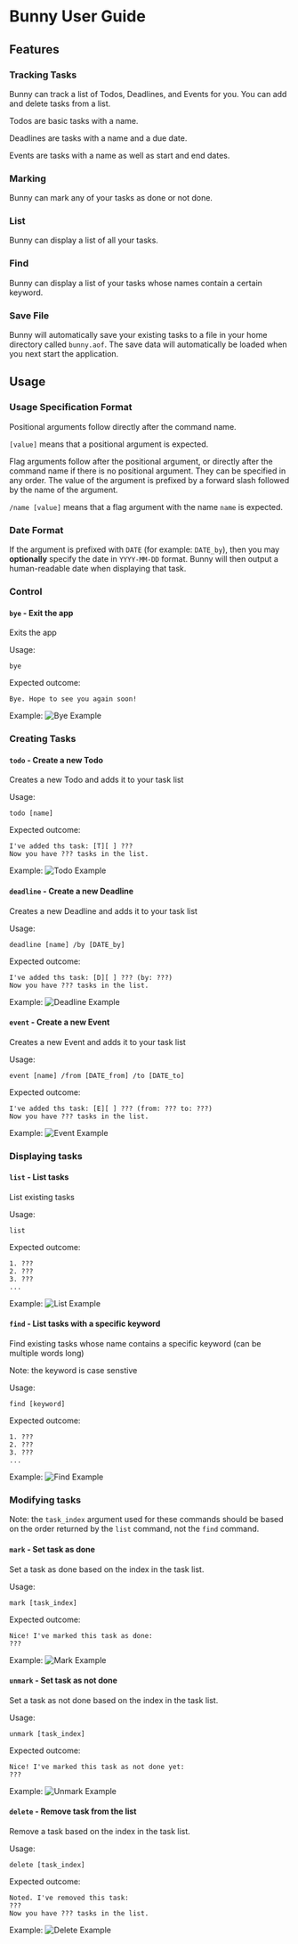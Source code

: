 # Bunny User Guide

## Features 

### Tracking Tasks

Bunny can track a list of Todos, Deadlines, and Events for you. You can add and delete tasks from a list.

Todos are basic tasks with a name.

Deadlines are tasks with a name and a due date.

Events are tasks with a name as well as start and end dates.

### Marking

Bunny can mark any of your tasks as done or not done.

### List

Bunny can display a list of all your tasks.

### Find

Bunny can display a list of your tasks whose names contain a certain keyword.

### Save File

Bunny will automatically save your existing tasks to a file in your home directory called `bunny.aof`.
The save data will automatically be loaded when you next start the application.

## Usage

### Usage Specification Format
Positional arguments follow directly after the command name.

`[value]` means that a positional argument is expected.

Flag arguments follow after the positional argument, or directly after the command name if there is no positional argument.
They can be specified in any order.
The value of the argument is prefixed by a forward slash followed by the name of the argument.

`/name [value]` means that a flag argument with the name `name` is expected.

### Date Format
If the argument is prefixed with `DATE` (for example: `DATE_by`), then you may **optionally** specify the date in
`YYYY-MM-DD` format. Bunny will then output a human-readable date when displaying that task.

### Control
#### `bye` - Exit the app

Exits the app

Usage:

`bye`

Expected outcome:
```
Bye. Hope to see you again soon!
```

Example:
![Bye Example](./screenshots/bye.png)

### Creating Tasks
#### `todo` - Create a new Todo

Creates a new Todo and adds it to your task list

Usage: 

`todo [name]`

Expected outcome:
```
I've added ths task: [T][ ] ???
Now you have ??? tasks in the list.
```

Example:
![Todo Example](./screenshots/todo.png)

#### `deadline` - Create a new Deadline

Creates a new Deadline and adds it to your task list

Usage:

`deadline [name] /by [DATE_by]`

Expected outcome:
```
I've added ths task: [D][ ] ??? (by: ???)
Now you have ??? tasks in the list.
```

Example:
![Deadline Example](./screenshots/deadline.png)

#### `event` - Create a new Event

Creates a new Event and adds it to your task list

Usage:

`event [name] /from [DATE_from] /to [DATE_to]`

Expected outcome:
```
I've added ths task: [E][ ] ??? (from: ??? to: ???)
Now you have ??? tasks in the list.
```

Example:
![Event Example](./screenshots/event.png)

### Displaying tasks
#### `list` - List tasks

List existing tasks

Usage:

`list`

Expected outcome:
```
1. ???
2. ???
3. ???
...
```

Example:
![List Example](./screenshots/list.png)

#### `find` - List tasks with a specific keyword

Find existing tasks whose name contains a specific keyword (can be multiple words long)

Note: the keyword is case senstive

Usage:

`find [keyword]`

Expected outcome:
```
1. ???
2. ???
3. ???
...
```

Example:
![Find Example](./screenshots/find.png)

### Modifying tasks
Note: the `task_index` argument used for these commands should be based on the order returned by the
`list` command, not the `find` command.

#### `mark` - Set task as done

Set a task as done based on the index in the task list.

Usage:

`mark [task_index]`

Expected outcome:
```
Nice! I've marked this task as done:
???
```

Example:
![Mark Example](./screenshots/mark.png)

#### `unmark` - Set task as not done

Set a task as not done based on the index in the task list.

Usage:

`unmark [task_index]`

Expected outcome:
```
Nice! I've marked this task as not done yet:
???
```

Example:
![Unmark Example](./screenshots/unmark.png)

#### `delete` - Remove task from the list

Remove a task based on the index in the task list.

Usage:

`delete [task_index]`

Expected outcome:
```
Noted. I've removed this task:
???
Now you have ??? tasks in the list.
```

Example:
![Delete Example](./screenshots/delete.png)
